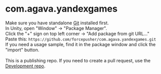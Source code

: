 # com.agava.yandexgames

Make sure you have standalone [Git](https://git-scm.com/downloads) installed first.<br>
In Unity, open "Window" -> "Package Manager".<br>
Click the "+" sign on top left corner -> "Add package from git URL..."<br>
Paste this: `https://github.com/forcepusher/com.agava.yandexgames.git`<br>
If you need a usage sample, find it in the package window and click the "import" button.<br>
<br>
This is a publishing repo. If you need to create a pull request, use the [Development repo](https://github.com/forcepusher/YandexGamesUnity).<br>